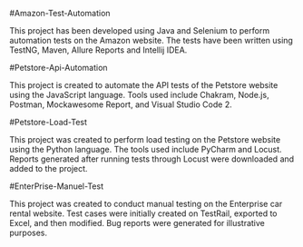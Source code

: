 #Amazon-Test-Automation

This project has been developed using Java and Selenium to perform automation tests on the Amazon website. The tests have been written using TestNG, Maven, Allure Reports and Intellij IDEA.

#Petstore-Api-Automation

This project is created to automate the API tests of the Petstore website using the JavaScript language. Tools used include Chakram, Node.js, Postman, Mockawesome Report, and Visual Studio Code 2.

#Petstore-Load-Test

This project was created to perform load testing on the Petstore website using the Python language. The tools used include PyCharm and Locust. Reports generated after running tests through Locust were downloaded and added to the project.

#EnterPrise-Manuel-Test

This project was created to conduct manual testing on the Enterprise car rental website. Test cases were initially created on TestRail, exported to Excel, and then modified. Bug reports were generated for illustrative purposes.










